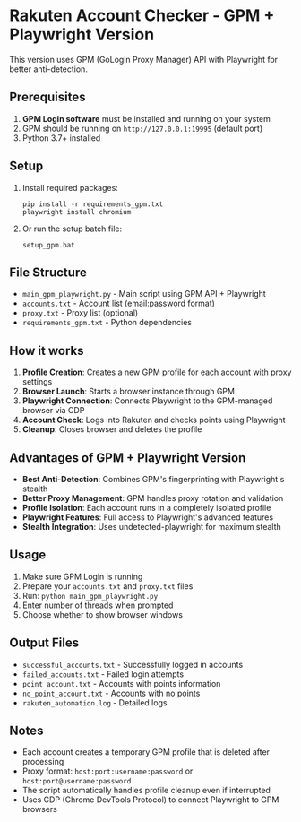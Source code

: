 # Rakuten Account Checker - GPM + Playwright Version

This version uses GPM (GoLogin Proxy Manager) API with Playwright for better anti-detection.

## Prerequisites

1. **GPM Login software** must be installed and running on your system
2. GPM should be running on `http://127.0.0.1:19995` (default port)
3. Python 3.7+ installed

## Setup

1. Install required packages:
   ```
   pip install -r requirements_gpm.txt
   playwright install chromium
   ```

2. Or run the setup batch file:
   ```
   setup_gpm.bat
   ```

## File Structure

- `main_gpm_playwright.py` - Main script using GPM API + Playwright
- `accounts.txt` - Account list (email:password format)
- `proxy.txt` - Proxy list (optional)
- `requirements_gpm.txt` - Python dependencies

## How it works

1. **Profile Creation**: Creates a new GPM profile for each account with proxy settings
2. **Browser Launch**: Starts a browser instance through GPM
3. **Playwright Connection**: Connects Playwright to the GPM-managed browser via CDP
4. **Account Check**: Logs into Rakuten and checks points using Playwright
5. **Cleanup**: Closes browser and deletes the profile

## Advantages of GPM + Playwright Version

- **Best Anti-Detection**: Combines GPM's fingerprinting with Playwright's stealth
- **Better Proxy Management**: GPM handles proxy rotation and validation
- **Profile Isolation**: Each account runs in a completely isolated profile
- **Playwright Features**: Full access to Playwright's advanced features
- **Stealth Integration**: Uses undetected-playwright for maximum stealth

## Usage

1. Make sure GPM Login is running
2. Prepare your `accounts.txt` and `proxy.txt` files
3. Run: `python main_gpm_playwright.py`
4. Enter number of threads when prompted
5. Choose whether to show browser windows

## Output Files

- `successful_accounts.txt` - Successfully logged in accounts
- `failed_accounts.txt` - Failed login attempts
- `point_account.txt` - Accounts with points information
- `no_point_account.txt` - Accounts with no points
- `rakuten_automation.log` - Detailed logs

## Notes

- Each account creates a temporary GPM profile that is deleted after processing
- Proxy format: `host:port:username:password` or `host:port@username:password`
- The script automatically handles profile cleanup even if interrupted
- Uses CDP (Chrome DevTools Protocol) to connect Playwright to GPM browsers
